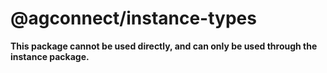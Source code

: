 # @agconnect/instance-types

**This package cannot be used directly, and can only be used through the instance package.**
